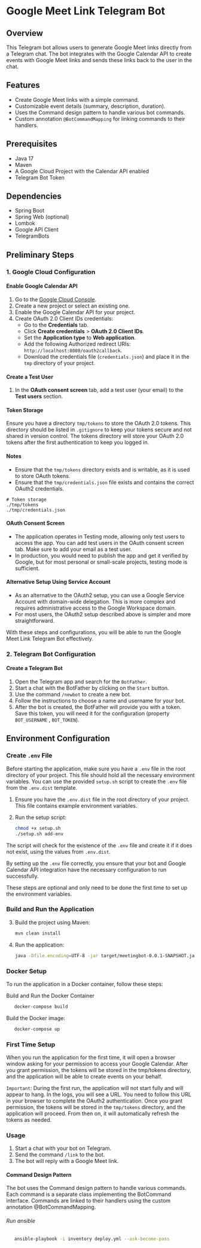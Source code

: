 # Google Meet Link Telegram Bot

## Overview
This Telegram bot allows users to generate Google Meet links directly from a Telegram chat.
The bot integrates with the Google Calendar API to create events with Google Meet links and sends
these links back to the user in the chat.

## Features
- Create Google Meet links with a simple command.
- Customizable event details (summary, description, duration).
- Uses the Command design pattern to handle various bot commands.
- Custom annotation `@BotCommandMapping` for linking commands to their handlers.

## Prerequisites
- Java 17
- Maven
- A Google Cloud Project with the Calendar API enabled
- Telegram Bot Token

## Dependencies
- Spring Boot
- Spring Web (optional)
- Lombok
- Google API Client
- TelegramBots

## Preliminary Steps

### 1. Google Cloud Configuration

#### Enable Google Calendar API
1. Go to the [Google Cloud Console](https://console.cloud.google.com/).
2. Create a new project or select an existing one.
3. Enable the Google Calendar API for your project.
4. Create OAuth 2.0 Client IDs credentials:
   - Go to the **Credentials** tab.
   - Click **Create credentials** > **OAuth 2.0 Client IDs**.
   - Set the **Application type** to **Web application**.
   - Add the following Authorized redirect URIs: `http://localhost:8080/oauth2callback`.
   - Download the credentials file (`credentials.json`) and place it in the `tmp` directory of your project.

#### Create a Test User
1. In the **OAuth consent screen** tab, add a test user (your email) to the **Test users** section.

#### Token Storage
Ensure you have a directory `tmp/tokens` to store the OAuth 2.0 tokens. This directory should be listed in `.gitignore` to 
keep your tokens secure and not shared in version control. The tokens directory will store your
OAuth 2.0 tokens after the first authentication to keep you logged in.

#### Notes
- Ensure that the `tmp/tokens` directory exists and is writable, as it is used to store OAuth tokens.
- Ensure that the `tmp/credentials.json` file exists and contains the correct OAuth2 credentials.

```gitignore
# Token storage
./tmp/tokens
./tmp/credentials.json
```

#### OAuth Consent Screen
- The application operates in Testing mode, allowing only test users to access the app. You can add test users in the OAuth consent screen tab. Make sure to add your email as a test user.
- In production, you would need to publish the app and get it verified by Google, but for most personal or small-scale projects, testing mode is sufficient.

#### Alternative Setup Using Service Account
- As an alternative to the OAuth2 setup, you can use a Google Service Account with domain-wide delegation. This is more complex and requires administrative access to the Google Workspace domain.
- For most users, the OAuth2 setup described above is simpler and more straightforward. 

With these steps and configurations, you will be able to run the Google Meet Link Telegram Bot effectively.

### 2. Telegram Bot Configuration

#### Create a Telegram Bot
1. Open the Telegram app and search for the `BotFather`.
2. Start a chat with the BotFather by clicking on the `Start` button.
3. Use the command `/newbot` to create a new bot.
4. Follow the instructions to choose a name and username for your bot.
5. After the bot is created, the BotFather will provide you with a token. Save this token, you will need it for the configuration (property `BOT_USERNAME` , `BOT_TOKEN`).

## Environment Configuration

### Create `.env` File

Before starting the application, make sure you have a `.env` file in the root directory of your project.
This file should hold all the necessary environment variables. You can use the provided `setup.sh` script to create 
the `.env` file from the `.env.dist` template.

1. Ensure you have the `.env.dist` file in the root directory of your project. This file contains example environment variables.
2. Run the setup script:

    ```bash
    chmod +x setup.sh
    ./setup.sh add-env
    ```
The script will check for the existence of the `.env` file and create it if it does not exist, using the values from `.env.dist`.

By setting up the `.env` file correctly, you ensure that your bot and
Google Calendar API integration have the necessary configuration to run successfully.

These steps are optional and only need to be done the first time to set up the environment variables.

### Build and Run the Application

3. Build the project using Maven:

    ```bash
    mvn clean install
    ```

4. Run the application:

    ```bash
    java -Dfile.encoding=UTF-8 -jar target/meetingbot-0.0.1-SNAPSHOT.jar
    ```

### Docker Setup
To run the application in a Docker container, follow these steps:

Build and Run the Docker Container

```bash
   docker-compose build
```

Build the Docker image:

```bash
   docker-compose up
```

### First Time Setup
When you run the application for the first time, it will open a browser window asking for your permission
to access your Google Calendar. After you grant permission, the tokens will be stored
in the tmp/tokens directory, and the application will be able to create events on your behalf.

`Important`: During the first run, the application will not start fully and will appear to hang.
In the logs, you will see a URL. You need to follow this URL in your browser to complete the OAuth2 authentication.
Once you grant permission, the tokens will be stored in the `tmp/tokens` directory,
and the application will proceed. From then on, it will automatically refresh the tokens as needed.

### Usage
1. Start a chat with your bot on Telegram.
2. Send the command `/link` to the bot.
3. The bot will reply with a Google Meet link.

#### Command Design Pattern
The bot uses the Command design pattern to handle various commands. 
Each command is a separate class implementing the BotCommand interface. 
Commands are linked to their handlers using the custom annotation @BotCommandMapping.


###### Run ansible

```bash
   ansible-playbook -i inventory deploy.yml --ask-become-pass
```
